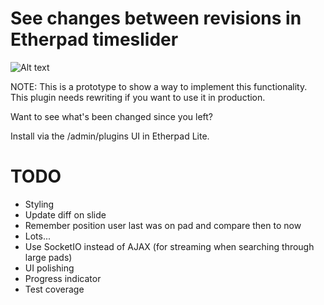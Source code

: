 # See changes between revisions in Etherpad timeslider

![Alt text](http://i.imgur.com/5dqPPFj.png)

NOTE: This is a prototype to show a way to implement this functionality.  This plugin needs rewriting if you want to use it in production.

Want to see what's been changed since you left?

Install via the /admin/plugins UI in Etherpad Lite.

# TODO

* Styling
* Update diff on slide
* Remember position user last was on pad and compare then to now
* Lots...
* Use SocketIO instead of AJAX (for streaming when searching through large pads)
* UI polishing
* Progress indicator
* Test coverage
